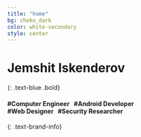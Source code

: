 ```yaml
---
title: "home"
bg: choko_dark
color: white-secondary
style: center
---
```


# Jemshit Iskenderov
{: .text-blue .bold}

<span class="fa-stack subtlecircle" style="font-size:100px; background:#676767">
  <i class="fa fa-circle fa-stack-2x text-white"></i>
  <i class="fa fa-user fa-stack-1x text-blue"></i>
</span>

#### #Computer Engineer &nbsp; #Android Developer <br/>#Web Designer &nbsp; #Security Researcher 
{: .text-brand-info}

<a href="http://stackoverflow.com/users/3736955/jemshit-iskenderov" target="_blank">
    <i class="fa fa-stack-overflow fa-2x"></i>
</a> 
&nbsp;&nbsp;&nbsp;
<a href="http://www.github.com/jemshit" target="_blank">
    <i class="fa fa-github-square fa-2x"></i>
</a>

